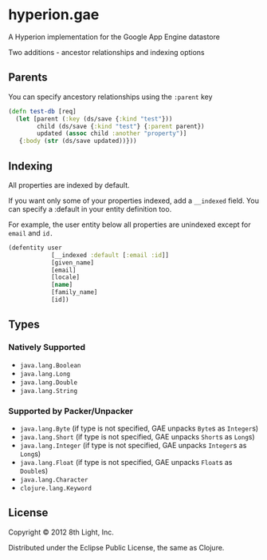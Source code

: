 hyperion.gae
============

A Hyperion implementation for the Google App Engine datastore

Two additions - ancestor relationships and indexing options

## Parents

You can specify ancestory relationships using the `:parent` key

```clojure
(defn test-db [req]
  (let [parent (:key (ds/save {:kind "test"}))
        child (ds/save {:kind "test"} {:parent parent})
        updated (assoc child :another "property")]
   {:body (str (ds/save updated))}))
```

## Indexing

All properties are indexed by default.

If you want only some of your properties indexed, add a `__indexed` 
field. You can specify a :default in your entity definition too.

For example, the user entity below all properties are unindexed except for `email` and `id.`

```clojure
(defentity user
            [__indexed :default [:email :id]]
            [given_name]
            [email]
            [locale]
            [name]
            [family_name]
            [id])
```


## Types

### Natively Supported

* `java.lang.Boolean`
* `java.lang.Long`
* `java.lang.Double`
* `java.lang.String`

### Supported by Packer/Unpacker

* `java.lang.Byte` (if type is not specified, GAE unpacks `Byte`s as `Integer`s)
* `java.lang.Short` (if type is not specified, GAE unpacks `Short`s as `Long`s)
* `java.lang.Integer` (if type is not specified, GAE unpacks `Integer`s as `Long`s)
* `java.lang.Float` (if type is not specified, GAE unpacks `Float`s as `Double`s)
* `java.lang.Character`
* `clojure.lang.Keyword`

## License

Copyright © 2012 8th Light, Inc.

Distributed under the Eclipse Public License, the same as Clojure.
